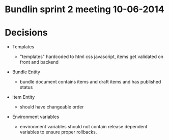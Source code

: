 # Bundlin sprint 2 meeting 10-06-2014

# Decisions

* Templates

    * "templates" hardcoded to html css javascript, items get validated on front and backend

* Bundle Entity

    * bundle document contains items and draft items and has published status

* Item Entity

    * should have changeable order

* Environment variables

    * environment variables should not contain release dependent variables to ensure proper rollbacks.
